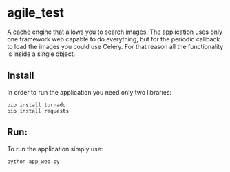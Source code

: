 # agile_test
A cache engine that allows you to search images. The application uses only one framework web capable to do everything, but for the periodic callback to load the images you could use Celery. For that reason all the functionality is inside a single object.
## Install
In order to run the application you need only two libraries:
```
pip install tornado
pip install requests
```
## Run:
To run the application simply use:
```
python app_web.py
```
